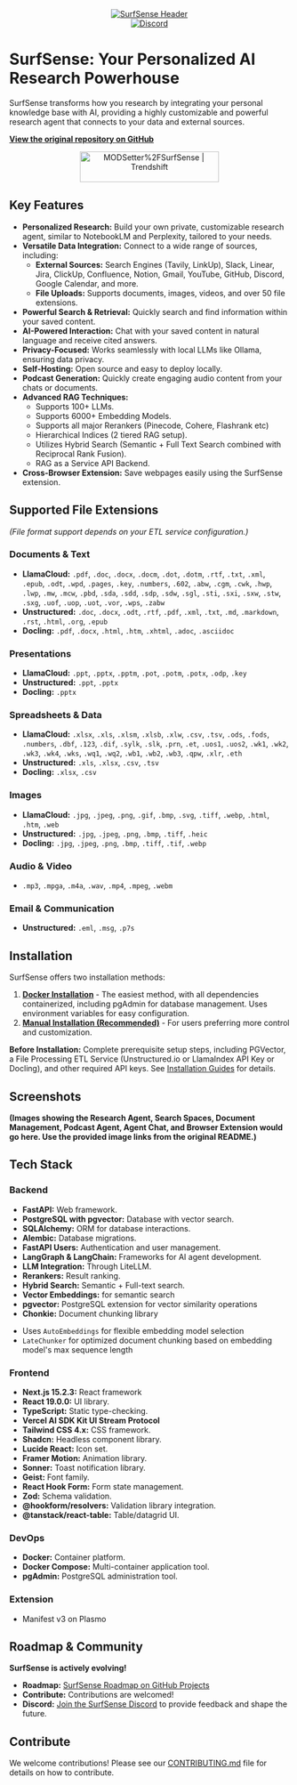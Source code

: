 <!-- Improved & Summarized README -->
<!-- SurfSense: Your customizable AI research assistant. -->

<div align="center">
  <a href="https://github.com/MODSetter/SurfSense">
    <img src="https://github.com/user-attachments/assets/e236b764-0ddc-42ff-a1f1-8fbb3d2e0e65" alt="SurfSense Header">
  </a>
</div>

<div align="center">
  <a href="https://discord.gg/ejRNvftDp9">
    <img src="https://img.shields.io/discord/1359368468260192417?label=Discord&logo=discord&style=social" alt="Discord">
  </a>
</div>

# SurfSense: Your Personalized AI Research Powerhouse

SurfSense transforms how you research by integrating your personal knowledge base with AI, providing a highly customizable and powerful research agent that connects to your data and external sources.

[**View the original repository on GitHub**](https://github.com/MODSetter/SurfSense)

<div align="center">
  <a href="https://trendshift.io/repositories/13606" target="_blank">
    <img src="https://trendshift.io/api/badge/repositories/13606" alt="MODSetter%2FSurfSense | Trendshift" style="width: 250px; height: 55px;" width="250" height="55"/>
  </a>
</div>

## Key Features

*   **Personalized Research:**  Build your own private, customizable research agent, similar to NotebookLM and Perplexity, tailored to your needs.
*   **Versatile Data Integration:** Connect to a wide range of sources, including:
    *   **External Sources:** Search Engines (Tavily, LinkUp), Slack, Linear, Jira, ClickUp, Confluence, Notion, Gmail, YouTube, GitHub, Discord, Google Calendar, and more.
    *   **File Uploads:** Supports documents, images, videos, and over 50 file extensions.
*   **Powerful Search & Retrieval:** Quickly search and find information within your saved content.
*   **AI-Powered Interaction:**  Chat with your saved content in natural language and receive cited answers.
*   **Privacy-Focused:**  Works seamlessly with local LLMs like Ollama, ensuring data privacy.
*   **Self-Hosting:** Open source and easy to deploy locally.
*   **Podcast Generation:** Quickly create engaging audio content from your chats or documents.
*   **Advanced RAG Techniques:**
    *   Supports 100+ LLMs.
    *   Supports 6000+ Embedding Models.
    *   Supports all major Rerankers (Pinecode, Cohere, Flashrank etc)
    *   Hierarchical Indices (2 tiered RAG setup).
    *   Utilizes Hybrid Search (Semantic + Full Text Search combined with Reciprocal Rank Fusion).
    *   RAG as a Service API Backend.
*   **Cross-Browser Extension:** Save webpages easily using the SurfSense extension.

## Supported File Extensions

*(File format support depends on your ETL service configuration.)*

### Documents & Text

*   **LlamaCloud:** `.pdf`, `.doc`, `.docx`, `.docm`, `.dot`, `.dotm`, `.rtf`, `.txt`, `.xml`, `.epub`, `.odt`, `.wpd`, `.pages`, `.key`, `.numbers`, `.602`, `.abw`, `.cgm`, `.cwk`, `.hwp`, `.lwp`, `.mw`, `.mcw`, `.pbd`, `.sda`, `.sdd`, `.sdp`, `.sdw`, `.sgl`, `.sti`, `.sxi`, `.sxw`, `.stw`, `.sxg`, `.uof`, `.uop`, `.uot`, `.vor`, `.wps`, `.zabw`
*   **Unstructured:** `.doc`, `.docx`, `.odt`, `.rtf`, `.pdf`, `.xml`, `.txt`, `.md`, `.markdown`, `.rst`, `.html`, `.org`, `.epub`
*   **Docling:** `.pdf`, `.docx`, `.html`, `.htm`, `.xhtml`, `.adoc`, `.asciidoc`

### Presentations

*   **LlamaCloud:** `.ppt`, `.pptx`, `.pptm`, `.pot`, `.potm`, `.potx`, `.odp`, `.key`
*   **Unstructured:** `.ppt`, `.pptx`
*   **Docling:** `.pptx`

### Spreadsheets & Data

*   **LlamaCloud:** `.xlsx`, `.xls`, `.xlsm`, `.xlsb`, `.xlw`, `.csv`, `.tsv`, `.ods`, `.fods`, `.numbers`, `.dbf`, `.123`, `.dif`, `.sylk`, `.slk`, `.prn`, `.et`, `.uos1`, `.uos2`, `.wk1`, `.wk2`, `.wk3`, `.wk4`, `.wks`, `.wq1`, `.wq2`, `.wb1`, `.wb2`, `.wb3`, `.qpw`, `.xlr`, `.eth`
*   **Unstructured:** `.xls`, `.xlsx`, `.csv`, `.tsv`
*   **Docling:** `.xlsx`, `.csv`

### Images

*   **LlamaCloud:** `.jpg`, `.jpeg`, `.png`, `.gif`, `.bmp`, `.svg`, `.tiff`, `.webp`, `.html`, `.htm`, `.web`
*   **Unstructured:** `.jpg`, `.jpeg`, `.png`, `.bmp`, `.tiff`, `.heic`
*   **Docling:** `.jpg`, `.jpeg`, `.png`, `.bmp`, `.tiff`, `.tif`, `.webp`

### Audio & Video

*   `.mp3`, `.mpga`, `.m4a`, `.wav`, `.mp4`, `.mpeg`, `.webm`

### Email & Communication

*   **Unstructured:** `.eml`, `.msg`, `.p7s`

## Installation

SurfSense offers two installation methods:

1.  **[Docker Installation](https://www.surfsense.net/docs/docker-installation)** - The easiest method, with all dependencies containerized, including pgAdmin for database management.  Uses environment variables for easy configuration.
2.  **[Manual Installation (Recommended)](https://www.surfsense.net/docs/manual-installation)** - For users preferring more control and customization.

**Before Installation:** Complete prerequisite setup steps, including PGVector, a File Processing ETL Service (Unstructured.io or LlamaIndex API Key or Docling), and other required API keys.  See [Installation Guides](https://www.surfsense.net/docs/) for details.

## Screenshots

**(Images showing the Research Agent, Search Spaces, Document Management, Podcast Agent, Agent Chat, and Browser Extension would go here.  Use the provided image links from the original README.)**

## Tech Stack

### Backend

*   **FastAPI:** Web framework.
*   **PostgreSQL with pgvector:** Database with vector search.
*   **SQLAlchemy:** ORM for database interactions.
*   **Alembic:** Database migrations.
*   **FastAPI Users:** Authentication and user management.
*   **LangGraph & LangChain:** Frameworks for AI agent development.
*   **LLM Integration:** Through LiteLLM.
*   **Rerankers:** Result ranking.
*   **Hybrid Search:** Semantic + Full-text search.
*   **Vector Embeddings:** for semantic search
*   **pgvector:** PostgreSQL extension for vector similarity operations
*   **Chonkie:** Document chunking library
 - Uses `AutoEmbeddings` for flexible embedding model selection
 -  `LateChunker` for optimized document chunking based on embedding model's max sequence length

### Frontend

*   **Next.js 15.2.3:** React framework
*   **React 19.0.0:** UI library.
*   **TypeScript:** Static type-checking.
*   **Vercel AI SDK Kit UI Stream Protocol**
*   **Tailwind CSS 4.x:** CSS framework.
*   **Shadcn:** Headless component library.
*   **Lucide React:** Icon set.
*   **Framer Motion:** Animation library.
*   **Sonner:** Toast notification library.
*   **Geist:** Font family.
*   **React Hook Form:** Form state management.
*   **Zod:** Schema validation.
*   **@hookform/resolvers:** Validation library integration.
*   **@tanstack/react-table:** Table/datagrid UI.

### DevOps

*   **Docker:** Container platform.
*   **Docker Compose:** Multi-container application tool.
*   **pgAdmin:** PostgreSQL administration tool.

### Extension

* Manifest v3 on Plasmo

## Roadmap & Community

**SurfSense is actively evolving!**

*   **Roadmap:** [SurfSense Roadmap on GitHub Projects](https://github.com/users/MODSetter/projects/2)
*   **Contribute:** Contributions are welcomed!
*   **Discord:** [Join the SurfSense Discord](https://discord.gg/ejRNvftDp9) to provide feedback and shape the future.

## Contribute

We welcome contributions! Please see our [CONTRIBUTING.md](CONTRIBUTING.md) file for details on how to contribute.